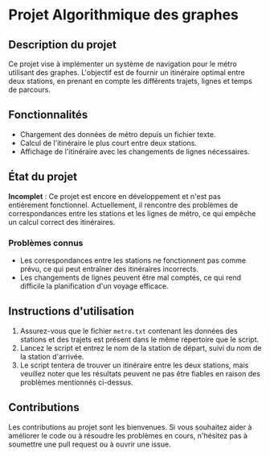 
# Projet Algorithmique des graphes

## Description du projet

Ce projet vise à implémenter un système de navigation pour le métro utilisant des graphes. L'objectif est de fournir un itinéraire optimal entre deux stations, en prenant en compte les différents trajets, lignes et temps de parcours.

## Fonctionnalités

- Chargement des données de métro depuis un fichier texte.
- Calcul de l'itinéraire le plus court entre deux stations.
- Affichage de l'itinéraire avec les changements de lignes nécessaires.

## État du projet

**Incomplet** : Ce projet est encore en développement et n'est pas entièrement fonctionnel. Actuellement, il rencontre des problèmes de correspondances entre les stations et les lignes de métro, ce qui empêche un calcul correct des itinéraires.

### Problèmes connus
- Les correspondances entre les stations ne fonctionnent pas comme prévu, ce qui peut entraîner des itinéraires incorrects.
- Les changements de lignes peuvent être mal comptés, ce qui rend difficile la planification d'un voyage efficace.

## Instructions d'utilisation

1. Assurez-vous que le fichier `metro.txt` contenant les données des stations et des trajets est présent dans le même répertoire que le script.
2. Lancez le script et entrez le nom de la station de départ, suivi du nom de la station d'arrivée.
3. Le script tentera de trouver un itinéraire entre les deux stations, mais veuillez noter que les résultats peuvent ne pas être fiables en raison des problèmes mentionnés ci-dessus.

## Contributions

Les contributions au projet sont les bienvenues. Si vous souhaitez aider à améliorer le code ou à résoudre les problèmes en cours, n'hésitez pas à soumettre une pull request ou à ouvrir une issue.
